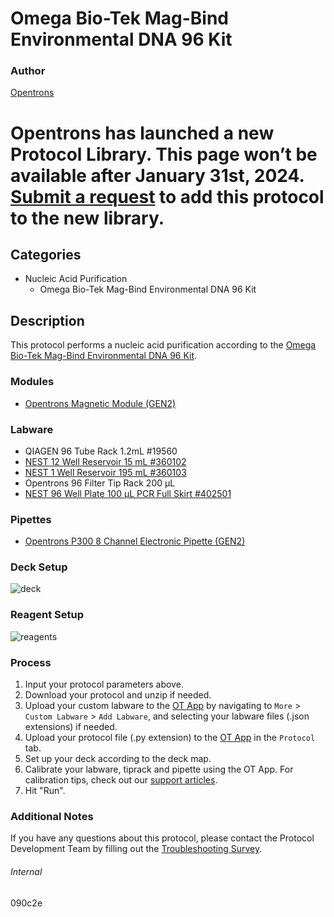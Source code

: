 # Omega Bio-Tek Mag-Bind Environmental DNA 96 Kit

### Author

[Opentrons](https://opentrons.com/)


# Opentrons has launched a new Protocol Library. This page won’t be available after January 31st, 2024. [Submit a request](https://docs.google.com/forms/d/e/1FAIpQLSdYYp9QCKow4nn0KlCVsMS3HX0eJ0N9O7-erajKvcpT0lWbSg/viewform) to add this protocol to the new library.

## Categories

- Nucleic Acid Purification
  - Omega Bio-Tek Mag-Bind Environmental DNA 96 Kit

## Description

This protocol performs a nucleic acid purification according to the [Omega Bio-Tek Mag-Bind Environmental DNA 96 Kit](https://s3.amazonaws.com/pf-user-files-01/u-4256/uploads/2023-03-14/is13ts3/QMF27.0248.M5645%20v9.0%202.pdf).

### Modules

- [Opentrons Magnetic Module (GEN2)](https://shop.opentrons.com/magnetic-module-gen2/)

### Labware

- QIAGEN 96 Tube Rack 1.2mL #19560
- [NEST 12 Well Reservoir 15 mL #360102](http://www.cell-nest.com/page94?_l=en&product_id=102)
- [NEST 1 Well Reservoir 195 mL #360103](http://www.cell-nest.com/page94?_l=en&product_id=102)
- Opentrons 96 Filter Tip Rack 200 µL
- [NEST 96 Well Plate 100 µL PCR Full Skirt #402501](http://www.cell-nest.com/page94?_l=en&product_id=97&product_category=96)

### Pipettes

- [Opentrons P300 8 Channel Electronic Pipette (GEN2)](https://shop.opentrons.com/8-channel-electronic-pipette/)

### Deck Setup

![deck](https://opentrons-protocol-library-website.s3.amazonaws.com/custom-README-images/090c2e/deckv3.png)

### Reagent Setup

![reagents](https://opentrons-protocol-library-website.s3.amazonaws.com/custom-README-images/090c2e/reagentsv3.png)

### Process

1. Input your protocol parameters above.
2. Download your protocol and unzip if needed.
3. Upload your custom labware to the [OT App](https://opentrons.com/ot-app) by navigating to `More` > `Custom Labware` > `Add Labware`, and selecting your labware files (.json extensions) if needed.
4. Upload your protocol file (.py extension) to the [OT App](https://opentrons.com/ot-app) in the `Protocol` tab.
5. Set up your deck according to the deck map.
6. Calibrate your labware, tiprack and pipette using the OT App. For calibration tips, check out our [support articles](https://support.opentrons.com/en/collections/1559720-guide-for-getting-started-with-the-ot-2).
7. Hit "Run".

### Additional Notes

If you have any questions about this protocol, please contact the Protocol Development Team by filling out the [Troubleshooting Survey](https://protocol-troubleshooting.paperform.co/).

###### Internal

090c2e
